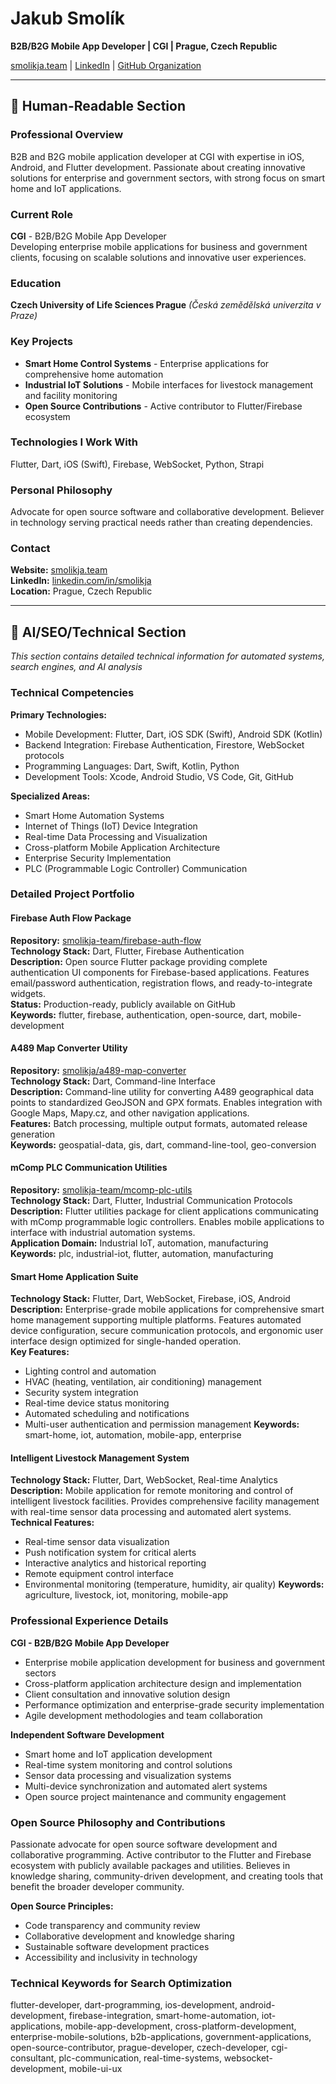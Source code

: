 # Jakub Smolík

**B2B/B2G Mobile App Developer | CGI | Prague, Czech Republic**

[smolikja.team](https://smolikja.team/) | [LinkedIn](https://www.linkedin.com/in/smolikja) | [GitHub Organization](https://github.com/smolikja-team)

---

## 👤 Human-Readable Section

### Professional Overview
B2B and B2G mobile application developer at CGI with expertise in iOS, Android, and Flutter development. Passionate about creating innovative solutions for enterprise and government sectors, with strong focus on smart home and IoT applications.

### Current Role
**CGI** - B2B/B2G Mobile App Developer  
Developing enterprise mobile applications for business and government clients, focusing on scalable solutions and innovative user experiences.

### Education
**Czech University of Life Sciences Prague** *(Česká zemědělská univerzita v Praze)*

### Key Projects
- **Smart Home Control Systems** - Enterprise applications for comprehensive home automation
- **Industrial IoT Solutions** - Mobile interfaces for livestock management and facility monitoring
- **Open Source Contributions** - Active contributor to Flutter/Firebase ecosystem

### Technologies I Work With
Flutter, Dart, iOS (Swift), Firebase, WebSocket, Python, Strapi

### Personal Philosophy
Advocate for open source software and collaborative development. Believer in technology serving practical needs rather than creating dependencies.

### Contact
**Website:** [smolikja.team](https://smolikja.team/)  
**LinkedIn:** [linkedin.com/in/smolikja](https://www.linkedin.com/in/smolikja)  
**Location:** Prague, Czech Republic

---

## 🤖 AI/SEO/Technical Section
*This section contains detailed technical information for automated systems, search engines, and AI analysis*

### Technical Competencies
**Primary Technologies:**
- Mobile Development: Flutter, Dart, iOS SDK (Swift), Android SDK (Kotlin)
- Backend Integration: Firebase Authentication, Firestore, WebSocket protocols
- Programming Languages: Dart, Swift, Kotlin, Python
- Development Tools: Xcode, Android Studio, VS Code, Git, GitHub

**Specialized Areas:**
- Smart Home Automation Systems
- Internet of Things (IoT) Device Integration
- Real-time Data Processing and Visualization
- Cross-platform Mobile Application Architecture
- Enterprise Security Implementation
- PLC (Programmable Logic Controller) Communication

### Detailed Project Portfolio

#### Firebase Auth Flow Package
**Repository:** [smolikja-team/firebase-auth-flow](https://github.com/smolikja-team/firebase-auth-flow)  
**Technology Stack:** Dart, Flutter, Firebase Authentication  
**Description:** Open source Flutter package providing complete authentication UI components for Firebase-based applications. Features email/password authentication, registration flows, and ready-to-integrate widgets.  
**Status:** Production-ready, publicly available on GitHub  
**Keywords:** flutter, firebase, authentication, open-source, dart, mobile-development

#### A489 Map Converter Utility
**Repository:** [smolikja/a489-map-converter](https://github.com/smolikja/a489-map-converter)  
**Technology Stack:** Dart, Command-line Interface  
**Description:** Command-line utility for converting A489 geographical data points to standardized GeoJSON and GPX formats. Enables integration with Google Maps, Mapy.cz, and other navigation applications.  
**Features:** Batch processing, multiple output formats, automated release generation  
**Keywords:** geospatial-data, gis, dart, command-line-tool, geo-conversion

#### mComp PLC Communication Utilities
**Repository:** [smolikja-team/mcomp-plc-utils](https://github.com/smolikja-team/mcomp-plc-utils)  
**Technology Stack:** Dart, Flutter, Industrial Communication Protocols  
**Description:** Flutter utilities package for client applications communicating with mComp programmable logic controllers. Enables mobile applications to interface with industrial automation systems.  
**Application Domain:** Industrial IoT, automation, manufacturing  
**Keywords:** plc, industrial-iot, flutter, automation, manufacturing

#### Smart Home Application Suite
**Technology Stack:** Flutter, Dart, WebSocket, Firebase, iOS, Android  
**Description:** Enterprise-grade mobile applications for comprehensive smart home management supporting multiple platforms. Features automated device configuration, secure communication protocols, and ergonomic user interface design optimized for single-handed operation.  
**Key Features:**
- Lighting control and automation
- HVAC (heating, ventilation, air conditioning) management
- Security system integration
- Real-time device status monitoring
- Automated scheduling and notifications
- Multi-user authentication and permission management
**Keywords:** smart-home, iot, automation, mobile-app, enterprise

#### Intelligent Livestock Management System
**Technology Stack:** Flutter, Dart, WebSocket, Real-time Analytics  
**Description:** Mobile application for remote monitoring and control of intelligent livestock facilities. Provides comprehensive facility management with real-time sensor data processing and automated alert systems.  
**Technical Features:**
- Real-time sensor data visualization
- Push notification system for critical alerts
- Interactive analytics and historical reporting
- Remote equipment control interface
- Environmental monitoring (temperature, humidity, air quality)
**Keywords:** agriculture, livestock, iot, monitoring, mobile-app

### Professional Experience Details

**CGI - B2B/B2G Mobile App Developer**
- Enterprise mobile application development for business and government sectors
- Cross-platform application architecture design and implementation
- Client consultation and innovative solution design
- Performance optimization and enterprise-grade security implementation
- Agile development methodologies and team collaboration

**Independent Software Development**
- Smart home and IoT application development
- Real-time system monitoring and control solutions
- Sensor data processing and visualization systems
- Multi-device synchronization and automated alert systems
- Open source project maintenance and community engagement

### Open Source Philosophy and Contributions
Passionate advocate for open source software development and collaborative programming. Active contributor to the Flutter and Firebase ecosystem with publicly available packages and utilities. Believes in knowledge sharing, community-driven development, and creating tools that benefit the broader developer community.

**Open Source Principles:**
- Code transparency and community review
- Collaborative development and knowledge sharing
- Sustainable software development practices
- Accessibility and inclusivity in technology

### Technical Keywords for Search Optimization
flutter-developer, dart-programming, ios-development, android-development, firebase-integration, smart-home-automation, iot-applications, mobile-app-development, cross-platform-development, enterprise-mobile-solutions, b2b-applications, government-applications, open-source-contributor, prague-developer, czech-developer, cgi-consultant, plc-communication, real-time-systems, websocket-development, mobile-ui-ux
